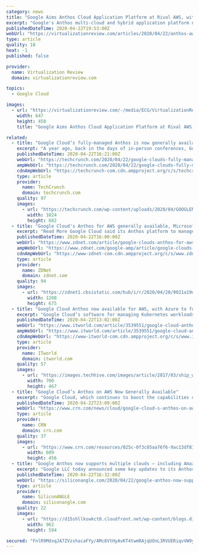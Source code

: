 ```yaml
---
category: news
title: "Google Aims Anthos Cloud Application Platform at Rival AWS, with Azure Next Up"
excerpt: "Google's Anthos multi-cloud and hybrid application platform now works with the rival Amazon Web Services (AWS) public cloud computing platform, with upcoming support for Microsoft Azure now in preview. Anthos aims to provide a consistent application development and IT operations experience spanning hybrid, multi-cloud and on-premises ..."
publishedDateTime: 2020-04-22T19:53:00Z
webUrl: "https://virtualizationreview.com/articles/2020/04/22/anthos-aws.aspx"
type: article
quality: 18
heat: -1
published: false

provider:
  name: Virtualization Review
  domain: virtualizationreview.com

topics:
  - Google Cloud

images:
  - url: "https://virtualizationreview.com/-/media/ECG/VirtualizationReview/Images/introimages2014/BuildingBlocksGen_v4.jpg"
    width: 647
    height: 450
    title: "Google Aims Anthos Cloud Application Platform at Rival AWS, with Azure Next Up"

related:
  - title: "Google Cloud’s fully-managed Anthos is now generally available for AWS"
    excerpt: "A year ago, back in the days of in-person conferences, Google officially announced the launch of its Anthos multi-cloud application modernization platform at its Cloud Next conference. The promise of Anthos was always that it would allow enterprises to write their applications once, package them into containers and then manage their multi-cloud ..."
    publishedDateTime: 2020-04-22T16:21:00Z
    webUrl: "https://techcrunch.com/2020/04/22/google-clouds-fully-managed-anthos-is-now-generally-available-for-aws/"
    ampWebUrl: "https://techcrunch.com/2020/04/22/google-clouds-fully-managed-anthos-is-now-generally-available-for-aws/amp/"
    cdnAmpWebUrl: "https://techcrunch-com.cdn.ampproject.org/c/s/techcrunch.com/2020/04/22/google-clouds-fully-managed-anthos-is-now-generally-available-for-aws/amp/"
    type: article
    provider:
      name: TechCrunch
      domain: techcrunch.com
    quality: 97
    images:
      - url: "https://techcrunch.com/wp-content/uploads/2020/04/GOOGLENEXT_2019_0409_091100-0355_ALIVECOVE.max-2200x2200-1.png?w=1024"
        width: 1024
        height: 682
  - title: "Google Cloud's Anthos for AWS generally available, Microsoft Azure in preview"
    excerpt: "Read More Google Cloud said its Anthos platform to manage multi-cloud workloads is now generally available for Amazon Web Services with plans to add Microsoft Azure by the end of 2020. Anthos is a hybrid and multi-cloud platform that aims to provide a management plane to multiple workloads. For Google Cloud, Anthos is a differentiator that can ..."
    publishedDateTime: 2020-04-22T16:00:00Z
    webUrl: "https://www.zdnet.com/article/google-clouds-anthos-for-aws-generally-available-microsoft-azure-in-preview/"
    ampWebUrl: "https://www.zdnet.com/google-amp/article/google-clouds-anthos-for-aws-generally-available-microsoft-azure-in-preview/"
    cdnAmpWebUrl: "https://www-zdnet-com.cdn.ampproject.org/c/s/www.zdnet.com/google-amp/article/google-clouds-anthos-for-aws-generally-available-microsoft-azure-in-preview/"
    type: article
    provider:
      name: ZDNet
      domain: zdnet.com
    quality: 94
    images:
      - url: "https://zdnet1.cbsistatic.com/hub/i/r/2020/04/20/9021a19d-8385-4159-a469-938fc02a61b8/thumbnail/1200x675/cbf065087c17979ac675d04eff415ee0/moto-edge-fam.png"
        width: 1200
        height: 675
  - title: "Google Cloud Anthos now available for AWS, with Azure to follow"
    excerpt: "Google Cloud’s software for managing Kubernetes workloads across multiple on-prem and cloud environments reaches out to its biggest rivals By Scott Carey UK Group Editor, InfoWorld | Google Cloud has announced that Anthos — the company’s software for deploying and managing Kubernetes workloads across multiple on-prem and cloud ..."
    publishedDateTime: 2020-04-22T13:02:00Z
    webUrl: "https://www.itworld.com/article/3539551/google-cloud-anthos-now-available-for-aws-azure-to-follow.html"
    ampWebUrl: "https://www.itworld.com/article/3539551/google-cloud-anthos-now-available-for-aws-azure-to-follow.amp.html"
    cdnAmpWebUrl: "https://www-itworld-com.cdn.ampproject.org/c/s/www.itworld.com/article/3539551/google-cloud-anthos-now-available-for-aws-azure-to-follow.amp.html"
    type: article
    provider:
      name: ITworld
      domain: itworld.com
    quality: 57
    images:
      - url: "https://images.techhive.com/images/article/2017/03/ship_wheel_captain_leadership-100714989-large.jpg"
        width: 700
        height: 467
  - title: "Google Cloud’s Anthos on AWS Now Generally Available"
    excerpt: "Google Cloud, which continues to boost the capabilities of its hybrid and multi-cloud Anthos platform, today announced the general availability of Anthos on AWS. As CRN first reported on April 7, Google Cloud had planned to herald the development at its Next ’20: Digital Connect event that was scheduled to start that week before being ..."
    publishedDateTime: 2020-04-22T23:09:00Z
    webUrl: "https://www.crn.com/news/cloud/google-cloud-s-anthos-on-aws-now-generally-available"
    type: article
    provider:
      name: CRN
      domain: crn.com
    quality: 37
    images:
      - url: "https://www.crn.com/resources/025c-0f3c85aa76f6-9ac13df815ed-1000/google-cloud-next-intro_002_.jpg"
        width: 609
        height: 456
  - title: "Google Anthos now supports multiple clouds – including Amazon’s"
    excerpt: "Google LLC today announced some key updates to its Anthos application platform, enabling it to support more workloads in different computing environments at a reduced cost. Google Anthos is a hybrid cloud application development platform that runs atop the open-source Kubernetes container orchestration software. It’s designed to host ..."
    publishedDateTime: 2020-04-22T16:32:00Z
    webUrl: "https://siliconangle.com/2020/04/22/google-anthos-now-supports-multiple-clouds-including-aws/"
    type: article
    provider:
      name: SiliconANGLE
      domain: siliconangle.com
    quality: 22
    images:
      - url: "https://d15shllkswkct0.cloudfront.net/wp-content/blogs.dir/1/files/2020/04/Google-Anthos.png"
        width: 962
        height: 594

secured: "FnlR9MdxqJA7ZVzshacaFYy/AMc6VtHyAvKT4twmRAjqUOnL3RVUERiqvVW9yxsmlBsKqs9VVMUiJLW5JGsA9c/YQ2efvl980R8MWXaSJRpJPFeqXFxy7diTJKNd+DAI5B/mIgp/JrPCd4+hgVog5sqKnip3kYAW+9lgFRfbKOXYEsM53x0xyFyaW7tTxx72aY/XBncSkGRoM4Tvbt72wJ9xpweJ8FC1Y1V5qS/MWcdToQ827rAq+XZfJ9Bcr+A2eZ8JagKO6gO+OyXUv54x71ZnkPOb6gEuvD0hGy3GINhNjdHtUs9c2bWu12uByiw+zKkA76y45Sc1ESx4AhBA70g8hYL6YYNvERISchzLG5ebNL+osf6gwhq/mB0MOkdRX0zzo7uXvK6ekkQvvPu+EY/j0xRrrLoij8bWgH16qYLS7bzZ52zJOSGNYrF0vaWWwaDW01N8uMClxf0ZQsFOHYJ0pYzi9DQqk73Nb72jx4M=;YkI/HzLe0dq+V8Di1HCtiQ=="
---
```


